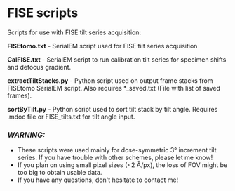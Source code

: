 # FISE scripts
Scripts for use with FISE tilt series acquisition:

<b>FISEtomo.txt</b> - SerialEM script used for FISE tilt series acquisition

<b>CalFISE.txt</b> - SerialEM script to run calibration tilt series for specimen shifts and defocus gradient.

<b>extractTiltStacks.py</b> - Python script used on output frame stacks from FISEtomo SerialEM script. Also requires *_saved.txt (File with list of saved frames).

<b>sortByTilt.py</b> - Python script used to sort tilt stack by tilt angle. Requires .mdoc file or FISE_tilts.txt for tilt angle input.



### <i>WARNING:</i> 
- These scripts were used mainly for dose-symmetric 3° increment tilt series. If you have trouble with other schemes, please let me know! 
- If you plan on using small pixel sizes (<2 Å/px), the loss of FOV might be too big to obtain usable data.
- If you have any questions, don't hesitate to contact me!
